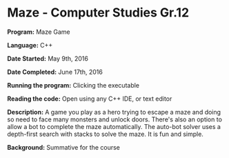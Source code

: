 # Maze - Computer Studies Gr.12
**Program:** Maze Game

**Language:** C++

**Date Started:** May 9th, 2016

**Date Completed:** June 17th, 2016

**Running the program:** Clicking the executable

**Reading the code:** Open using any C++ IDE, or text editor

**Description:** A game you play as a hero trying to escape a maze and doing so need to face many monsters and unlock doors. There's also an option to allow a bot to complete the maze automatically. The auto-bot solver uses a depth-first search with stacks to solve the maze. It is fun and simple.

**Background:** Summative for the course

